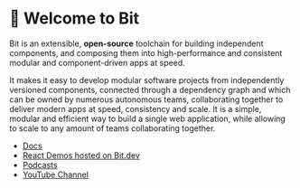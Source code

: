 # 👋 Welcome to Bit

Bit is an extensible, **open-source** toolchain for building independent components, and composing them into high-performance and consistent modular and component-driven apps at speed.

It makes it easy to develop modular software projects from independently versioned components, connected through a dependency graph and which can be owned by numerous autonomous teams, collaborating together to deliver modern apps at speed, consistency and scale. It is a simple, modular and efficient way to build a single web application, while allowing to scale to any amount of teams collaborating together.

- [Docs](https://harmony-docs.bit.dev/)
- [React Demos hosted on Bit.dev](https://bit.dev/learn-bit-react/~scopes)
- [Podcasts](https://harmony-docs.bit.dev/resources/podcasts)
- [YouTube Channel](https://www.youtube.com/channel/UCuNkM3qIO79Q3-VrkcDiXfw)
